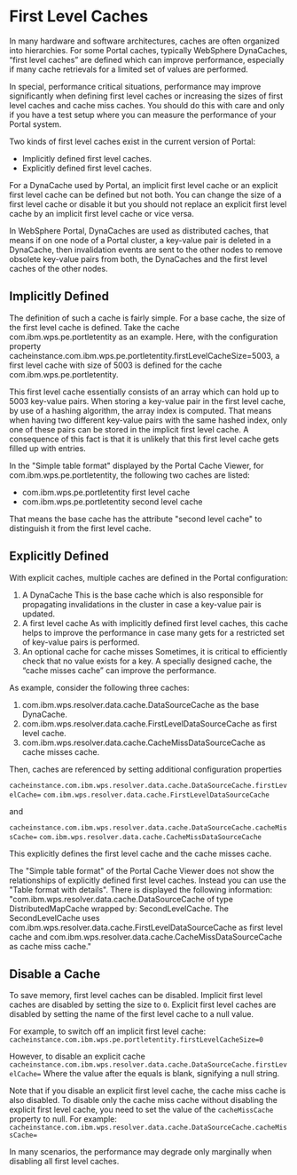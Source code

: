 # First Level Caches

In many hardware and software architectures, caches are often organized into hierarchies. For some Portal
caches, typically WebSphere DynaCaches, “first level caches” are defined which can improve performance,
especially if many cache retrievals for a limited set of values are performed.

In special, performance critical situations, performance may improve significantly when defining first level
caches or increasing the sizes of first level caches and cache miss caches. You should do this with care and
only if you have a test setup where you can measure the performance of your Portal system.

Two kinds of first level caches exist in the current version of Portal:
- Implicitly defined first level caches.
- Explicitly defined first level caches.

For a DynaCache used by Portal, an implicit first level cache or an explicit first level cache can be defined
but not both. You can change the size of a first level cache or disable it but you should not replace an
explicit first level cache by an implicit first level cache or vice versa.

In WebSphere Portal, DynaCaches are used as distributed caches, that means if on one node of a Portal
cluster, a key-value pair is deleted in a DynaCache, then invalidation events are sent to the other nodes to
remove obsolete key-value pairs from both, the DynaCaches and the first level caches of the other nodes.

## Implicitly Defined
The definition of such a cache is fairly simple. For a base cache, the size of the first level cache is defined.
Take the cache com.ibm.wps.pe.portletentity as an example. Here, with the configuration property
cacheinstance.com.ibm.wps.pe.portletentity.firstLevelCacheSize=5003, a first level cache with size of 5003
is defined for the cache com.ibm.wps.pe.portletentity.

This first level cache essentially consists of an array which can hold up to 5003 key-value pairs. When
storing a key-value pair in the first level cache, by use of a hashing algorithm, the array index is computed.
That means when having two different key-value pairs with the same hashed index, only one of these pairs can be stored in the implicit first level cache. A consequence of this fact is that it is unlikely that this first
level cache gets filled up with entries.

In the "Simple table format" displayed by the Portal Cache Viewer, for com.ibm.wps.pe.portletentity, the
following two caches are listed:
- com.ibm.wps.pe.portletentity first level cache
- com.ibm.wps.pe.portletentity second level cache

That means the base cache has the attribute "second level cache" to distinguish it from the first level cache.

## Explicitly Defined

With explicit caches, multiple caches are defined in the Portal configuration:
1. A DynaCache
    This is the base cache which is also responsible for propagating invalidations in the cluster in case a key-value pair is updated.
2. A first level cache
    As with implicitly defined first level caches, this cache helps to improve the performance in case many gets for a restricted set of key-value pairs is performed.
3. An optional cache for cache misses
    Sometimes, it is critical to efficiently check that no value exists for a key. A specially designed cache, the “cache misses cache” can improve the performance.

As example, consider the following three caches:
1. com.ibm.wps.resolver.data.cache.DataSourceCache as the base DynaCache.
2. com.ibm.wps.resolver.data.cache.FirstLevelDataSourceCache as first level cache.
3. com.ibm.wps.resolver.data.cache.CacheMissDataSourceCache as cache misses cache.

Then, caches are referenced by setting additional configuration properties

`cacheinstance.com.ibm.wps.resolver.data.cache.DataSourceCache.firstLevelCache=`
`com.ibm.wps.resolver.data.cache.FirstLevelDataSourceCache`

and

`cacheinstance.com.ibm.wps.resolver.data.cache.DataSourceCache.cacheMissCache=`
`com.ibm.wps.resolver.data.cache.CacheMissDataSourceCache`

This explicitly defines the first level cache and the cache misses cache.

The "Simple table format" of the Portal Cache Viewer does not show the relationships of explicitly defined first level caches. Instead you can use the "Table format with details". There is displayed the following information:
"com.ibm.wps.resolver.data.cache.DataSourceCache of type DistributedMapCache wrapped by:
SecondLevelCache.
The SecondLevelCache uses com.ibm.wps.resolver.data.cache.FirstLevelDataSourceCache as first level cache and com.ibm.wps.resolver.data.cache.CacheMissDataSourceCache as cache miss cache."

## Disable a Cache
To save memory, first level caches can be disabled. Implicit first level caches are disabled by setting the size
to `0`. Explicit first level caches are disabled by setting the name of the first level cache to a null value.

For example, to switch off an implicit first level cache:
`cacheinstance.com.ibm.wps.pe.portletentity.firstLevelCacheSize=0`

However, to disable an explicit cache
`cacheinstance.com.ibm.wps.resolver.data.cache.DataSourceCache.firstLevelCache=`
Where the value after the equals is blank, signifying a null string.

Note that if you disable an explicit first level cache, the cache miss cache is also disabled. To disable only
the cache miss cache without disabling the explicit first level cache, you need to set the value of the
`cacheMissCache` property to null. For example:
`cacheinstance.com.ibm.wps.resolver.data.cache.DataSourceCache.cacheMissCache=`

In many scenarios, the performance may degrade only marginally when disabling all first level caches.